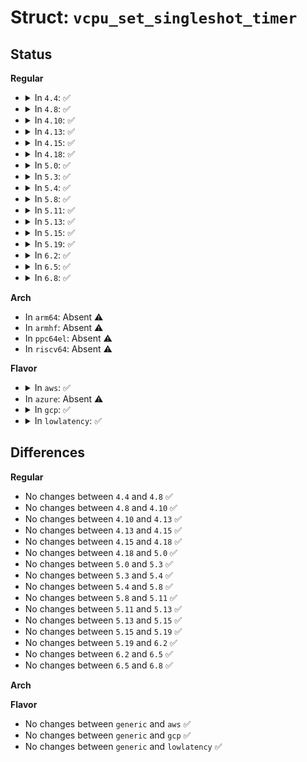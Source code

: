 # Struct: <code>vcpu_set_singleshot_timer</code>

## Status
<b>Regular</b>
<ul>
<li>
<details>
<summary>In <code>4.4</code>: ✅</summary>

```c
struct vcpu_set_singleshot_timer {
    uint64_t timeout_abs_ns;
    uint32_t flags;
};
```
</details>
</li>
<li>
<details>
<summary>In <code>4.8</code>: ✅</summary>

```c
struct vcpu_set_singleshot_timer {
    uint64_t timeout_abs_ns;
    uint32_t flags;
};
```
</details>
</li>
<li>
<details>
<summary>In <code>4.10</code>: ✅</summary>

```c
struct vcpu_set_singleshot_timer {
    uint64_t timeout_abs_ns;
    uint32_t flags;
};
```
</details>
</li>
<li>
<details>
<summary>In <code>4.13</code>: ✅</summary>

```c
struct vcpu_set_singleshot_timer {
    uint64_t timeout_abs_ns;
    uint32_t flags;
};
```
</details>
</li>
<li>
<details>
<summary>In <code>4.15</code>: ✅</summary>

```c
struct vcpu_set_singleshot_timer {
    uint64_t timeout_abs_ns;
    uint32_t flags;
};
```
</details>
</li>
<li>
<details>
<summary>In <code>4.18</code>: ✅</summary>

```c
struct vcpu_set_singleshot_timer {
    uint64_t timeout_abs_ns;
    uint32_t flags;
};
```
</details>
</li>
<li>
<details>
<summary>In <code>5.0</code>: ✅</summary>

```c
struct vcpu_set_singleshot_timer {
    uint64_t timeout_abs_ns;
    uint32_t flags;
};
```
</details>
</li>
<li>
<details>
<summary>In <code>5.3</code>: ✅</summary>

```c
struct vcpu_set_singleshot_timer {
    uint64_t timeout_abs_ns;
    uint32_t flags;
};
```
</details>
</li>
<li>
<details>
<summary>In <code>5.4</code>: ✅</summary>

```c
struct vcpu_set_singleshot_timer {
    uint64_t timeout_abs_ns;
    uint32_t flags;
};
```
</details>
</li>
<li>
<details>
<summary>In <code>5.8</code>: ✅</summary>

```c
struct vcpu_set_singleshot_timer {
    uint64_t timeout_abs_ns;
    uint32_t flags;
};
```
</details>
</li>
<li>
<details>
<summary>In <code>5.11</code>: ✅</summary>

```c
struct vcpu_set_singleshot_timer {
    uint64_t timeout_abs_ns;
    uint32_t flags;
};
```
</details>
</li>
<li>
<details>
<summary>In <code>5.13</code>: ✅</summary>

```c
struct vcpu_set_singleshot_timer {
    uint64_t timeout_abs_ns;
    uint32_t flags;
};
```
</details>
</li>
<li>
<details>
<summary>In <code>5.15</code>: ✅</summary>

```c
struct vcpu_set_singleshot_timer {
    uint64_t timeout_abs_ns;
    uint32_t flags;
};
```
</details>
</li>
<li>
<details>
<summary>In <code>5.19</code>: ✅</summary>

```c
struct vcpu_set_singleshot_timer {
    uint64_t timeout_abs_ns;
    uint32_t flags;
};
```
</details>
</li>
<li>
<details>
<summary>In <code>6.2</code>: ✅</summary>

```c
struct vcpu_set_singleshot_timer {
    uint64_t timeout_abs_ns;
    uint32_t flags;
};
```
</details>
</li>
<li>
<details>
<summary>In <code>6.5</code>: ✅</summary>

```c
struct vcpu_set_singleshot_timer {
    uint64_t timeout_abs_ns;
    uint32_t flags;
};
```
</details>
</li>
<li>
<details>
<summary>In <code>6.8</code>: ✅</summary>

```c
struct vcpu_set_singleshot_timer {
    uint64_t timeout_abs_ns;
    uint32_t flags;
};
```
</details>
</li>
</ul>
<b>Arch</b>
<ul>
<li>
In <code>arm64</code>: Absent ⚠️
</li>
<li>
In <code>armhf</code>: Absent ⚠️
</li>
<li>
In <code>ppc64el</code>: Absent ⚠️
</li>
<li>
In <code>riscv64</code>: Absent ⚠️
</li>
</ul>
<b>Flavor</b>
<ul>
<li>
<details>
<summary>In <code>aws</code>: ✅</summary>

```c
struct vcpu_set_singleshot_timer {
    uint64_t timeout_abs_ns;
    uint32_t flags;
};
```
</details>
</li>
<li>
In <code>azure</code>: Absent ⚠️
</li>
<li>
<details>
<summary>In <code>gcp</code>: ✅</summary>

```c
struct vcpu_set_singleshot_timer {
    uint64_t timeout_abs_ns;
    uint32_t flags;
};
```
</details>
</li>
<li>
<details>
<summary>In <code>lowlatency</code>: ✅</summary>

```c
struct vcpu_set_singleshot_timer {
    uint64_t timeout_abs_ns;
    uint32_t flags;
};
```
</details>
</li>
</ul>

## Differences
<b>Regular</b>
<ul>
<li>
No changes between <code>4.4</code> and <code>4.8</code> ✅
</li>
<li>
No changes between <code>4.8</code> and <code>4.10</code> ✅
</li>
<li>
No changes between <code>4.10</code> and <code>4.13</code> ✅
</li>
<li>
No changes between <code>4.13</code> and <code>4.15</code> ✅
</li>
<li>
No changes between <code>4.15</code> and <code>4.18</code> ✅
</li>
<li>
No changes between <code>4.18</code> and <code>5.0</code> ✅
</li>
<li>
No changes between <code>5.0</code> and <code>5.3</code> ✅
</li>
<li>
No changes between <code>5.3</code> and <code>5.4</code> ✅
</li>
<li>
No changes between <code>5.4</code> and <code>5.8</code> ✅
</li>
<li>
No changes between <code>5.8</code> and <code>5.11</code> ✅
</li>
<li>
No changes between <code>5.11</code> and <code>5.13</code> ✅
</li>
<li>
No changes between <code>5.13</code> and <code>5.15</code> ✅
</li>
<li>
No changes between <code>5.15</code> and <code>5.19</code> ✅
</li>
<li>
No changes between <code>5.19</code> and <code>6.2</code> ✅
</li>
<li>
No changes between <code>6.2</code> and <code>6.5</code> ✅
</li>
<li>
No changes between <code>6.5</code> and <code>6.8</code> ✅
</li>
</ul>
<b>Arch</b>
<ul>
</ul>
<b>Flavor</b>
<ul>
<li>
No changes between <code>generic</code> and <code>aws</code> ✅
</li>
<li>
No changes between <code>generic</code> and <code>gcp</code> ✅
</li>
<li>
No changes between <code>generic</code> and <code>lowlatency</code> ✅
</li>
</ul>
